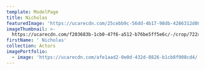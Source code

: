 ```yaml
---
template: ModelPage
title: Nicholas
featuredImage: 'https://ucarecdn.com/25cebb9c-56dd-4b17-98db-4286312d089a/'
imageThumbnail: >-
  https://ucarecdn.com/f203683b-1cb0-47f6-a512-b76be5ff5e6c/-/crop/722x896/854,46/-/preview/
firstName: ' Nicholas'
collection: Actors
imagePortfolio:
  - image: 'https://ucarecdn.com/afe1aad2-0e0d-432d-8826-b1cb8f908cd4/'
---
```



